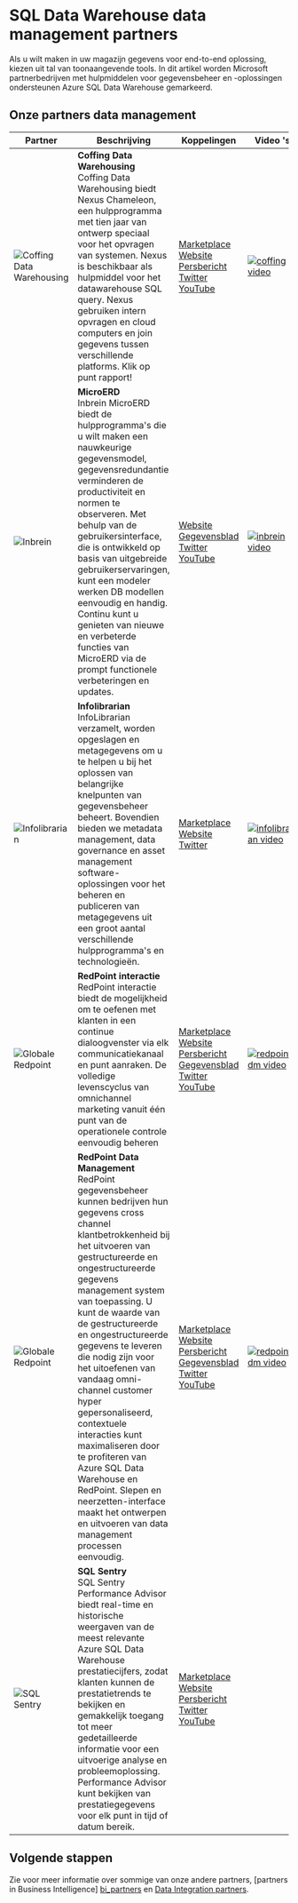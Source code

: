 <properties
   pageTitle="SQL Data Warehouse data management partners | Microsoft Azure"
   description="Lijsten met gegevens van andere leveranciers management partners met oplossingen voor SQL Data Warehouse."
   services="sql-data-warehouse"
   documentationCenter="NA"
   authors="jrowlandjones"
   manager="barbkess"
   editor=""/>

<tags
   ms.service="sql-data-warehouse"
   ms.devlang="NA"
   ms.topic="article"
   ms.tgt_pltfrm="NA"
   ms.workload="data-services"
   ms.date="08/17/2016"
   ms.author="jrj;barbkess;sonyama"/>

# <a name="sql-data-warehouse-data-management-partners"></a>SQL Data Warehouse data management partners

Als u wilt maken in uw magazijn gegevens voor end-to-end oplossing, kiezen uit tal van toonaangevende tools. In dit artikel worden Microsoft partnerbedrijven met hulpmiddelen voor gegevensbeheer en -oplossingen ondersteunen Azure SQL Data Warehouse gemarkeerd.

## <a name="our-data-management-partners"></a>Onze partners data management

| Partner | Beschrijving | Koppelingen | Video 's |
| ------- | ----------- | ----- | ------ |
| ![Coffing Data Warehousing][1] |**Coffing Data Warehousing**<br>Coffing Data Warehousing biedt Nexus Chameleon, een hulpprogramma met tien jaar van ontwerp speciaal voor het opvragen van systemen. Nexus is beschikbaar als hulpmiddel voor het datawarehouse SQL query. Nexus gebruiken intern opvragen en cloud computers en join gegevens tussen verschillende platforms. Klik op punt rapport! | [Marketplace][coffing_marketplace]<br>[Website][coffing_website]<br>[Persbericht][coffing_press]<br>[Twitter][coffing_twitter]<br>[YouTube][coffing_youtube] | [![coffing video](./media/sql-data-warehouse-partner-data-management/coffing_video.jpg)](https://www.youtube.com/watch?v=N5GSxBEySFc) |
| ![Inbrein][2] |**MicroERD**<br>Inbrein MicroERD biedt de hulpprogramma's die u wilt maken een nauwkeurige gegevensmodel, gegevensredundantie verminderen de productiviteit en normen te observeren. Met behulp van de gebruikersinterface, die is ontwikkeld op basis van uitgebreide gebruikerservaringen, kunt een modeler werken DB modellen eenvoudig en handig. Continu kunt u genieten van nieuwe en verbeterde functies van MicroERD via de prompt functionele verbeteringen en updates.  | [Website][inbrein_website]<br>[Gegevensblad][inbrein_datasheet]<br>[Twitter][inbrein_twitter]<br>[YouTube][inbrein_youtube] | [![inbrein video](./media/sql-data-warehouse-partner-data-management/inbrein_video.jpg)](https://www.youtube.com/watch?v=IGHSAk4bxdE)|
| ![Infolibrarian][3] |**Infolibrarian**<br>InfoLibrarian verzamelt, worden opgeslagen en metagegevens om u te helpen u bij het oplossen van belangrijke knelpunten van gegevensbeheer beheert. Bovendien bieden we metadata management, data governance en asset management software-oplossingen voor het beheren en publiceren van metagegevens uit een groot aantal verschillende hulpprogramma's en technologieën. | [Marketplace][infolibrarian_marketplace]<br>[Website][infolibrarian_website]<br>[Twitter][infolibrarian_twitter] | [![infolibrarian video](./media/sql-data-warehouse-partner-data-management/infolibrarian_video.png)](http://www.infolibcorp.com/metadata-management-videos/vdbplayer.swf?volume=100&url=video/infolibrarian-azure-provisioning.mp4) |
| ![Globale Redpoint][4] |**RedPoint interactie**<br>RedPoint interactie biedt de mogelijkheid om te oefenen met klanten in een continue dialoogvenster via elk communicatiekanaal en punt aanraken. De volledige levenscyclus van omnichannel marketing vanuit één punt van de operationele controle eenvoudig beheren | [Marketplace][redpoint_it_marketplace]<br>[Website][redpoint_it_website]<br>[Persbericht][redpoint_press]<br>[Gegevensblad][redpoint_it_datasheet]<br>[Twitter][redpoint_twitter]<br>[YouTube][redpoint_youtube] | [![redpoint dm video](./media/sql-data-warehouse-partner-data-management/redpoint_it_video.jpg)](https://vimeo.com/103715582) |
| ![Globale Redpoint][4] |**RedPoint Data Management**<br>RedPoint gegevensbeheer kunnen bedrijven hun gegevens cross channel klantbetrokkenheid bij het uitvoeren van gestructureerde en ongestructureerde gegevens management system van toepassing. U kunt de waarde van de gestructureerde en ongestructureerde gegevens te leveren die nodig zijn voor het uitoefenen van vandaag omni-channel customer hyper gepersonaliseerd, contextuele interacties kunt maximaliseren door te profiteren van Azure SQL Data Warehouse en RedPoint. Slepen en neerzetten-interface maakt het ontwerpen en uitvoeren van data management processen eenvoudig. | [Marketplace][redpoint_dm_marketplace]<br>[Website][redpoint_dm_website]<br>[Persbericht][redpoint_press]<br>[Gegevensblad][redpoint_dm_datasheet]<br>[Twitter][redpoint_twitter]<br>[YouTube][redpoint_youtube] | [![redpoint dm video](./media/sql-data-warehouse-partner-data-management/redpoint_dm_video.jpg)](https://vimeo.com/103715581) |
| ![SQL Sentry][5] |**SQL Sentry**<br>SQL Sentry Performance Advisor biedt real-time en historische weergaven van de meest relevante Azure SQL Data Warehouse prestatiecijfers, zodat klanten kunnen de prestatietrends te bekijken en gemakkelijk toegang tot meer gedetailleerde informatie voor een uitvoerige analyse en probleemoplossing. Performance Advisor kunt bekijken van prestatiegegevens voor elk punt in tijd of datum bereik. | [Marketplace][sql_sentry_marketplace]<br>[Website][sql_sentry_website]<br>[Persbericht][sql_sentry_press]<br>[Twitter][sql_sentry_twitter]<br>[YouTube][sql_sentry_youtube] | |

## <a name="next-steps"></a>Volgende stappen

Zie voor meer informatie over sommige van onze andere partners, [partners in Business Intelligence] [ bi_partners] en [Data Integration partners][di_partners].

<!--Image references-->
[1]: ./media/sql-data-warehouse-partner-data-management/coffing_data_warehousing_logo.png
[2]: ./media/sql-data-warehouse-partner-data-management/inbrein_logo.png
[3]: ./media/sql-data-warehouse-partner-data-management/infolibrarian_logo.png
[4]: ./media/sql-data-warehouse-partner-data-management/redpoint_global_logo.png
[5]: ./media/sql-data-warehouse-partner-data-management/sql_sentry_logo.png

<!--Article links-->
[bi_partners]: ./sql-data-warehouse-partner-business-intelligence.md
[dm_partners]: ./sql-data-warehouse-partner-data-management.md
[di_partners]: ./sql-data-warehouse-partner-data-integration.md

<!--Website links -->
[coffing_website]:http://www.coffingdw.com/software/nexus/
[inbrein_website]:http://microerd.com/
[infolibrarian_website]:http://www.infolibcorp.com/metadata-management/software-tools
[redpoint_it_website]:http://www.redpoint.net/products/customer-interaction-management/
[redpoint_dm_website]:http://www.redpoint.net/products/data-management-solutions/
[sql_sentry_website]:http://www.sqlsentry.com/solutions/business-analytics/

<!--ebook Links-->

<!--Datasheet Links-->
<!--[coffing_datasheet]:-->
[inbrein_datasheet]:http://microerd.com/images/MicroERD_Manual/MicroERD_Manual.pdf
<!--[infolibrarian_datasheet]:-->
[redpoint_it_datasheet]:http://www.redpoint.net/wp-content/uploads/2016/06/RedPoint-Interaction-FS-wordle-8.5x11-RPIUS0815-07-PRINT.pdf
[redpoint_dm_datasheet]:http://www.redpoint.net/wp-content/uploads/2014/09/RedPoint-Data-Management-FS-V2-wordle-8.5x11-0216-WEB.pdf
<!--[sql_sentry_datasheet]:-->

<!--Marketplace Links -->
[coffing_marketplace]:https://azure.microsoft.com/en-us/marketplace/partners/nexus/nexus-chameleon-9/ 
<!--[inbrein_marketplace]:-->
[infolibrarian_marketplace]:https://azure.microsoft.com/en-us/marketplace/partners/infolibrarian/infolibrarian-metadata-management-server/
[redpoint_it_marketplace]:https://azure.microsoft.com/en-us/marketplace/partners/redpoint-global/redpoint-interaction/
[redpoint_dm_marketplace]:https://azure.microsoft.com/en-us/marketplace/partners/redpoint-global/redpoint-rpdm/ 
[sql_sentry_marketplace]:https://azure.microsoft.com/en-us/marketplace/partners/sqlsentry/sqlsentryplatform/

<!--Press links-->
[coffing_press]:http://www.coffingdw.com/press-release-nexus-tuned-for-azure-sql-data-warehouse/
<!--[inbrein_press]:-->
<!--[infolibrarian_press]:-->
[redpoint_press]:http://www.redpoint.net/press/redpoint-global-announces-support-for-microsoft-azure-sql-data-warehouse-microsoft-azure-data-lake-service/
[sql_sentry_press]:http://blogs.sqlsentry.com/davidbenoit/sql-sentry-v9-aps-sql-dw/


<!--YouTube links-->
[coffing_youtube]:https://www.youtube.com/channel/UC8o1zhc9tNp9ve6vDn34tkw
[inbrein_youtube]:https://www.youtube.com/channel/UCHTYjFFaTpo6bPAtuxgdZig
<!--[infolibrarian_youtube]:-->
[redpoint_youtube]:https://www.youtube.com/user/RedPointGlobal
[sql_sentry_youtube]:https://www.youtube.com/user/SQLSentry

<!--Twitter links-->
[coffing_twitter]:https://twitter.com/CoffingDW
[inbrein_twitter]:https://twitter.com/microerd
[infolibrarian_twitter]:https://twitter.com/InfoLibCorp
[redpoint_twitter]:https://twitter.com/RedPointGlobal
[sql_sentry_twitter]:https://twitter.com/SQLSentry

<!--Video links-->
